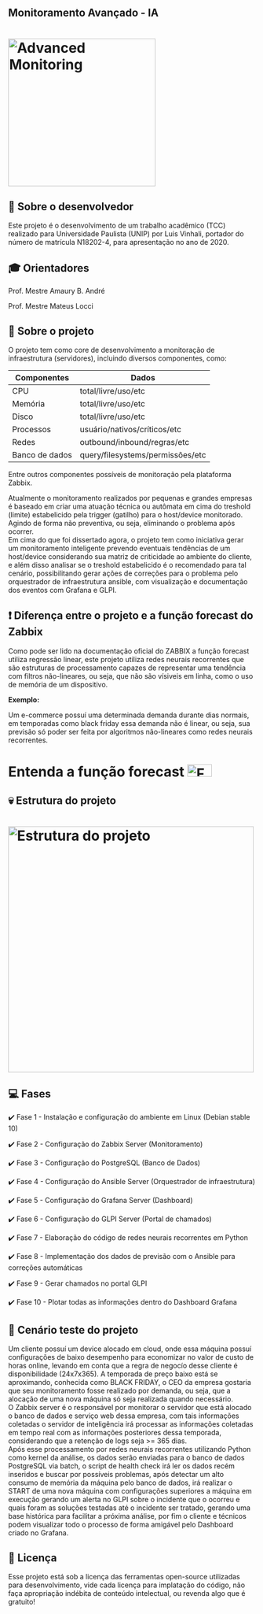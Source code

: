 ## Monitoramento Avançado - IA
<h1 align="left">
    <img alt="Advanced Monitoring" src="https://i.imgur.com/HoeiIso.png" width="300px" />
</h1>

## :bust_in_silhouette: Sobre o desenvolvedor

Este projeto é o desenvolvimento de um trabalho acadêmico (TCC) realizado para Universidade Paulista (UNIP) por Luis Vinhali, portador do número de matrícula N18202-4, para apresentação no ano de 2020.

## :mortar_board: Orientadores

Prof. Mestre Amaury B. André

Prof. Mestre Mateus Locci


## :rocket: Sobre o projeto

O projeto tem como core de desenvolvimento a monitoração de infraestrutura (servidores), incluindo diversos componentes, como:

Componentes| Dados  |
---------- | ------ |
| CPU | total/livre/uso/etc |
| Memória | total/livre/uso/etc |
| Disco | total/livre/uso/etc |
| Processos | usuário/nativos/críticos/etc |
| Redes | outbound/inbound/regras/etc |
| Banco de dados | query/filesystems/permissões/etc |

Entre outros componentes possíveis de monitoração pela plataforma Zabbix.

Atualmente o monitoramento realizados por pequenas e grandes empresas é baseado em criar uma atuação técnica ou autômata em cima do treshold (limite) estabelicido pela trigger (gatilho) para o host/device monitorado. Agindo de forma não preventiva, ou seja, eliminando o problema após ocorrer.
<br>
Em cima do que foi dissertado agora, o projeto tem como iniciativa gerar um monitoramento inteligente prevendo eventuais tendências de um host/device considerando sua matriz de criticidade ao ambiente do cliente, e além disso analisar se o treshold estabelicido é o recomendado para tal cenário, possibilitando gerar ações de correções para o problema pelo orquestrador de infraestrutura ansible, com visualização e documentação dos eventos com Grafana e GLPI.


## :heavy_exclamation_mark: Diferença entre o projeto e a função forecast do Zabbix

Como pode ser lido na documentação oficial do ZABBIX a função forecast utiliza regressão linear, este projeto utiliza redes neurais recorrentes que são estruturas de processamento capazes de representar uma tendência com filtros não-lineares, ou seja, que não são vísiveis em linha, como o uso de memória de um dispositivo.

<b>Exemplo:</b>

Um e-commerce possuí uma determinada demanda durante dias normais, em temporadas como black friday essa demanda não é linear, ou seja, sua previsão só poder ser feita por algoritmos não-lineares como redes neurais recorrentes.

<h1 align="left">
    Entenda a função forecast
    <a href="https://www.zabbix.com/documentation/3.0/pt/manual/config/triggers/prediction">
    <img alt="Forecast" src="https://assets.zabbix.com/img/logo/zabbix_logo_500x131.png" width="50px" height="25px"/>
    </a>
</h1>


## :skull: Estrutura do projeto

<h1 align="left">
    <img alt="Estrutura do projeto" src="https://i.ibb.co/L135GtG/MONITORING-EXPERT.png" width="500px" height="500px"/>
</h1>


## :computer: Fases

:heavy_check_mark: Fase 1 - Instalação e configuração do ambiente em Linux (Debian stable 10)

:heavy_check_mark: Fase 2 - Configuração do Zabbix Server (Monitoramento)

:heavy_check_mark: Fase 3 - Configuração do PostgreSQL (Banco de Dados)

:heavy_check_mark: Fase 4 - Configuração do Ansible Server (Orquestrador de infraestrutura)

:heavy_check_mark: Fase 5 - Configuração do Grafana Server (Dashboard)

:heavy_check_mark: Fase 6 - Configuração do GLPI Server (Portal de chamados)

:heavy_check_mark: Fase 7 - Elaboração do código de redes neurais recorrentes em Python 

:heavy_check_mark: Fase 8 - Implementação dos dados de previsão com o Ansible para correções automáticas

:heavy_check_mark: Fase 9 - Gerar chamados no portal GLPI

:heavy_check_mark: Fase 10 - Plotar todas as informações dentro do Dashboard Grafana

## :movie_camera: Cenário teste do projeto

Um cliente possuí um device alocado em cloud, onde essa máquina possuí configurações de baixo desempenho para economizar no valor de custo de horas online, levando em conta que a regra de negocío desse cliente é disponibilidade (24x7x365). A temporada de preço baixo está se aproximando, conhecida como BLACK FRIDAY, o CEO da empresa gostaria que seu monitoramento fosse realizado por demanda, ou seja, que a alocação de uma nova máquina só seja realizada quando necessário.
<br>
O Zabbix server é o responsável por monitorar o servidor que está alocado o banco de dados e serviço web dessa empresa, com tais informações coletadas o servidor de inteligência irá processar as informações coletadas em tempo real com as informações posteriores dessa temporada, considerando que a retenção de logs seja >= 365 dias.
<br>
Após esse processamento por redes neurais recorrentes utilizando Python como kernel da análise, os dados serão enviadas para o banco de dados PostgreSQL via batch, o script de health check irá ler os dados recém inseridos e buscar por possíveis problemas, após detectar um alto consumo de memória da máquina pelo banco de dados, irá realizar o START de uma nova máquina com configurações superiores a máquina em execução gerando um alerta no GLPI sobre o incidente que o ocorreu e quais foram as soluções testadas até o incidente ser tratado, gerando uma base histórica para facilitar a próxima análise, por fim o cliente e técnicos podem visualizar todo o processo de forma amigável pelo Dashboard criado no Grafana.


## :memo: Licença

Esse projeto está sob a licença das ferramentas open-source utilizadas para desenvolvimento, vide cada licença para implatação do código, não faça apropriação indébita de conteúdo intelectual, ou revenda algo que é gratuito!
